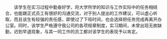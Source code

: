 <p>　　该学生在实习过程中勤奋好学，将大学所学的知识与工作实际中的任务相结合，也能跟正式员工有很好的沟通交流，对于别人提出的工作建议，可以虚心听取，而且该生有较强的责任感，即使过了下班时间，也会选择把任务完成再离开办公室。同时，该学生严格遵守我公司的各项规章制度，实习期间，未曾出现无故缺勤，迟到早退现象，与其一同工作的员工都对该学生的表现予以肯定。<p>